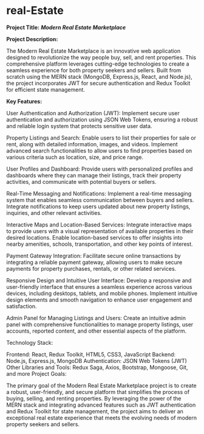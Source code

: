 # real-Estate
**Project Title:** **_Modern Real Estate Marketplace_**

**Project Description:**

The Modern Real Estate Marketplace is an innovative web application designed to revolutionize the way people buy, sell, and rent properties. This comprehensive platform leverages cutting-edge technologies to create a seamless experience for both property seekers and sellers. Built from scratch using the MERN stack (MongoDB, Express.js, React, and Node.js), the project incorporates JWT for secure authentication and Redux Toolkit for efficient state management.

**Key Features:**

User Authentication and Authorization (JWT): Implement secure user authentication and authorization using JSON Web Tokens, ensuring a robust and reliable login system that protects sensitive user data.

Property Listings and Search: Enable users to list their properties for sale or rent, along with detailed information, images, and videos. Implement advanced search functionalities to allow users to find properties based on various criteria such as location, size, and price range.

User Profiles and Dashboard: Provide users with personalized profiles and dashboards where they can manage their listings, track their property activities, and communicate with potential buyers or sellers.

Real-Time Messaging and Notifications: Implement a real-time messaging system that enables seamless communication between buyers and sellers. Integrate notifications to keep users updated about new property listings, inquiries, and other relevant activities.

Interactive Maps and Location-Based Services: Integrate interactive maps to provide users with a visual representation of available properties in their desired locations. Enable location-based services to offer insights into nearby amenities, schools, transportation, and other key points of interest.

Payment Gateway Integration: Facilitate secure online transactions by integrating a reliable payment gateway, allowing users to make secure payments for property purchases, rentals, or other related services.

Responsive Design and Intuitive User Interface: Develop a responsive and user-friendly interface that ensures a seamless experience across various devices, including desktops, tablets, and mobile phones. Implement intuitive design elements and smooth navigation to enhance user engagement and satisfaction.

Admin Panel for Managing Listings and Users: Create an intuitive admin panel with comprehensive functionalities to manage property listings, user accounts, reported content, and other essential aspects of the platform.

Technology Stack:

Frontend: React, Redux Toolkit, HTML5, CSS3, JavaScript
Backend: Node.js, Express.js, MongoDB
Authentication: JSON Web Tokens (JWT)
Other Libraries and Tools: Redux Saga, Axios, Bootstrap, Mongoose, Git, and more
Project Goals:

The primary goal of the Modern Real Estate Marketplace project is to create a robust, user-friendly, and secure platform that simplifies the process of buying, selling, and renting properties. By leveraging the power of the MERN stack and integrating advanced features such as JWT authentication and Redux Toolkit for state management, the project aims to deliver an exceptional real estate experience that meets the evolving needs of modern property seekers and sellers.
